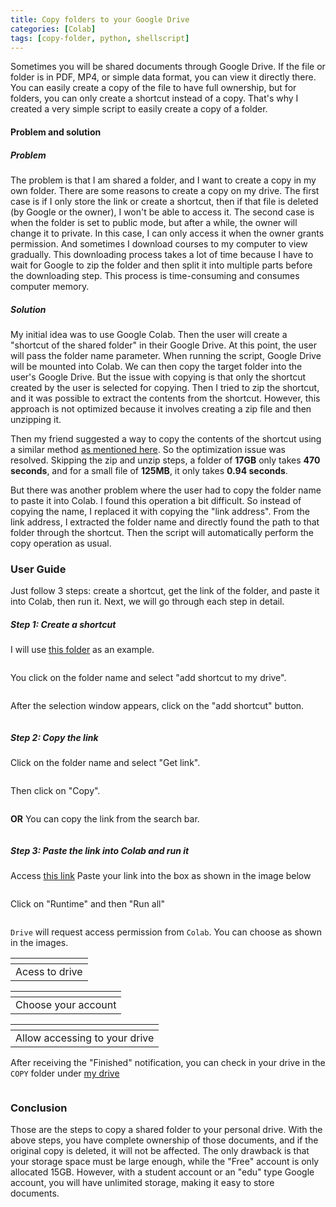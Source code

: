 ```yaml
---
title: Copy folders to your Google Drive
categories: [Colab]
tags: [copy-folder, python, shellscript]
---
```


<div class="relative flex w-[calc(100%-50px)] flex-col gap-1 md:gap-3 lg:w-[calc(100%-115px)]">
    <div class="flex flex-grow flex-col gap-3">
        <div class="flex flex-col items-start gap-4 whitespace-pre-wrap break-words">
            <div class="markdown prose w-full break-words dark:prose-invert light">
                <p>Sometimes you will be shared documents through Google Drive. If the file or folder is in PDF, MP4, or
                    simple data format, you can view it directly there. You can easily create a copy of the file to have
                    full ownership, but for folders, you can only create a shortcut instead of a copy. That's why I
                    created a very simple script to easily create a copy of a folder.</p>
                <h4>Problem and solution</h4>
                <h5>Problem</h5>
                <p>The problem is that I am shared a folder, and I want to create a copy in my own folder. There are
                    some reasons to create a copy on my drive. The first case is if I only store the link or create a
                    shortcut, then if that file is deleted (by Google or the owner), I won't be able to access it. The
                    second case is when the folder is set to public mode, but after a while, the owner will change it to
                    private. In this case, I can only access it when the owner grants permission. And sometimes I
                    download courses to my computer to view gradually. This downloading process takes a lot of time
                    because I have to wait for Google to zip the folder and then split it into multiple parts before the
                    downloading step. This process is time-consuming and consumes computer memory.</p>
                <h5>Solution</h5>
                <p>My initial idea was to use Google Colab. Then the user will create a "shortcut of the shared folder"
                    in their Google Drive. At this point, the user will pass the folder name parameter. When running the
                    script, Google Drive will be mounted into Colab. We can then copy the target folder into the user's
                    Google Drive. But the issue with copying is that only the shortcut created by the user is selected
                    for copying. Then I tried to zip the shortcut, and it was possible to extract the contents from the
                    shortcut. However, this approach is not optimized because it involves creating a zip file and then
                    unzipping it.</p>
                <p>Then my friend suggested a way to copy the contents of the shortcut using a similar method <a
                        href="https://askubuntu.com/questions/86822/how-can-i-copy-the-contents-of-a-folder-to-another-folder-in-a-different-directo"
                        target="_new">as mentioned here</a>. So the optimization issue was resolved. Skipping the zip
                    and unzip steps, a folder of <strong>17GB</strong> only takes <strong>470 seconds</strong>, and for
                    a small file of <strong>125MB</strong>, it only takes <strong>0.94 seconds</strong>.</p>
                <p>But there was another problem where the user had to copy the folder name to paste it into Colab. I
                    found this operation a bit difficult. So instead of copying the name, I replaced it with copying the
                    "link address". From the link address, I extracted the folder name and directly found the path to
                    that folder through the shortcut. Then the script will automatically perform the copy operation as
                    usual.</p>
                <h3>User Guide</h3>
                <p>Just follow 3 steps: create a shortcut, get the link of the folder, and paste it into Colab, then run
                    it. Next, we will go through each step in detail.</p>
                <h5>Step 1: Create a shortcut</h5>
                <p>I will use <a href="https://drive.google.com/drive/folders/1TaDdRfK7JJaOcKqM0pz1NAiqbtZhzwFx"
                        target="_new">this folder</a> as an example.</p>
                <p><img src="https://raw.githubusercontent.com/Huythanh0x/copy_shared_folder_to_my_drive/master/images/example_shared_link.png"
                        alt=""></p>
                <p>You click on the folder name and select "add shortcut to my drive".</p>
                <p><img src="https://raw.githubusercontent.com/Huythanh0x/copy_shared_folder_to_my_drive/master/images/choose_add_shortcut_to_my_drive.png"
                        alt=""></p>
                <p>After the selection window appears, click on the "add shortcut" button.</p>
                <p><img src="https://raw.githubusercontent.com/Huythanh0x/copy_shared_folder_to_my_drive/master/images/click_add_shortcut_button.png"
                        alt=""></p>
                <h5>Step 2: Copy the link</h5>
                <p>Click on the folder name and select "Get link".</p>
                <p><img src="https://raw.githubusercontent.com/Huythanh0x/copy_shared_folder_to_my_drive/master/images/choose_get_link.png"
                        alt=""></p>
                <p>Then click on "Copy".</p>
                <p><img src="https://raw.githubusercontent.com/Huythanh0x/copy_shared_folder_to_my_drive/master/images/choose_copy_link_button.png"
                        alt=""></p>
                <p><strong>OR</strong>
                    You can copy the link from the search bar.</p>
                <p><img src="https://raw.githubusercontent.com/Huythanh0x/copy_shared_folder_to_my_drive/master/images/copy_link_from_search_bar.png"
                        alt=""></p>
                <h5>Step 3: Paste the link into Colab and run it</h5>
                <p>Access <a
                        href="https://colab.research.google.com/drive/1sO_847RoSFD_esX5oF2xxGqqgcwUFTyR#scrollTo=XP7tHbNyZGPa"
                        target="_new">this link</a>
                    Paste your link into the box as shown in the image below</p>
                <p><img src="https://raw.githubusercontent.com/Huythanh0x/copy_shared_folder_to_my_drive/master/images/paste_link.png"
                        alt=""></p>
                <p>Click on "Runtime" and then "Run all"</p>
                <p><img src="https://raw.githubusercontent.com/Huythanh0x/copy_shared_folder_to_my_drive/master/images/click_start.png"
                        alt=""></p>
                <p><code>Drive</code> will request access permission from <code>Colab</code>. You can choose as shown in
                    the images.</p>
                <table>
                    <thead>
                        <tr>
                            <th style="text-align: center;"><img
                                    src="https://raw.githubusercontent.com/Huythanh0x/copy_shared_folder_to_my_drive/master/images/access_to_drive_to_mount.png"
                                    alt=""></th>
                        </tr>
                    </thead>
                    <tbody>
                        <tr>
                            <td style="text-align: center;">Acess to drive</td>
                        </tr>
                    </tbody>
                </table>
                <table>
                    <thead>
                        <tr>
                            <th style="text-align: center;"><img
                                    src="https://raw.githubusercontent.com/Huythanh0x/copy_shared_folder_to_my_drive/master/images/choose_account.png"
                                    alt=""></th>
                        </tr>
                    </thead>
                    <tbody>
                        <tr>
                            <td style="text-align: center;">Choose your account</td>
                        </tr>
                    </tbody>
                </table>
                <table>
                    <thead>
                        <tr>
                            <th style="text-align: center;"><img
                                    src="https://raw.githubusercontent.com/Huythanh0x/copy_shared_folder_to_my_drive/master/images/allow_access_storage.png"
                                    alt=""></th>
                        </tr>
                    </thead>
                    <tbody>
                        <tr>
                            <td style="text-align: center;">Allow accessing to your drive</td>
                        </tr>
                    </tbody>
                </table>
                <p>After receiving the "Finished" notification, you can check in your drive in the <code>COPY</code>
                    folder under <a href="https://drive.google.com/drive/u/0/my-drive" target="_new">my drive</a></p>
                <p><img src="https://raw.githubusercontent.com/Huythanh0x/copy_shared_folder_to_my_drive/master/images/result.png"
                        alt=""></p>
                <h3>Conclusion</h3>
                <p>Those are the steps to copy a shared folder to your personal drive. With the above steps, you have
                    complete ownership of those documents, and if the original copy is deleted, it will not be affected.
                    The only drawback is that your storage space must be large enough, while the "Free" account is only
                    allocated 15GB. However, with a student account or an "edu" type Google account, you will have
                    unlimited storage, making it easy to store documents.</p>
            </div>
        </div>
    </div>
</div>
